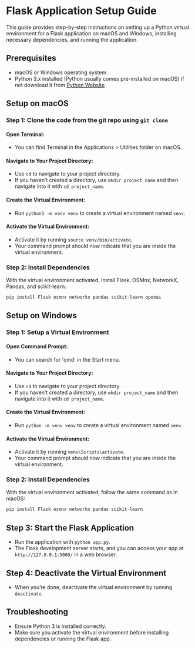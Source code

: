 
# Flask Application Setup Guide

This guide provides step-by-step instructions on setting up a Python virtual environment for a Flask application on macOS and Windows, installing necessary dependencies, and running the application.

## Prerequisites

- macOS or Windows operating system 
- Python 3.x installed (Python usually comes pre-installed on macOS) if not download it from [Python Website](https://www.python.org/downloads/)

## Setup on macOS

### Step 1: Clone the code from the git repo using ```git clone```

#### Open Terminal:
- You can find Terminal in the Applications > Utilities folder on macOS.

#### Navigate to Your Project Directory:
- Use `cd` to navigate to your project directory.
- If you haven’t created a directory, use `mkdir project_name` and then navigate into it with `cd project_name`.

#### Create the Virtual Environment:
- Run `python3 -m venv venv` to create a virtual environment named `venv`.

#### Activate the Virtual Environment:
- Activate it by running `source venv/bin/activate`.
- Your command prompt should now indicate that you are inside the virtual environment.

### Step 2: Install Dependencies

With the virtual environment activated, install Flask, OSMnx, NetworkX, Pandas, and scikit-learn.

```bash
pip install Flask osmnx networkx pandas scikit-learn openai
```

## Setup on Windows

### Step 1: Setup a Virtual Environment

#### Open Command Prompt:
- You can search for 'cmd' in the Start menu.

#### Navigate to Your Project Directory:
- Use `cd` to navigate to your project directory.
- If you haven’t created a directory, use `mkdir project_name` and then navigate into it with `cd project_name`.

#### Create the Virtual Environment:
- Run `python -m venv venv` to create a virtual environment named `venv`.

#### Activate the Virtual Environment:
- Activate it by running `venv\Scripts\activate`.
- Your command prompt should now indicate that you are inside the virtual environment.

### Step 2: Install Dependencies

With the virtual environment activated, follow the same command as in macOS:

```bash
pip install Flask osmnx networkx pandas scikit-learn
```

## Step 3: Start the Flask Application

- Run the application with `python app.py`.
- The Flask development server starts, and you can access your app at `http://127.0.0.1:5000/` in a web browser.

## Step 4: Deactivate the Virtual Environment

- When you’re done, deactivate the virtual environment by running `deactivate`.

## Troubleshooting

- Ensure Python 3 is installed correctly.
- Make sure you activate the virtual environment before installing dependencies or running the Flask app.
